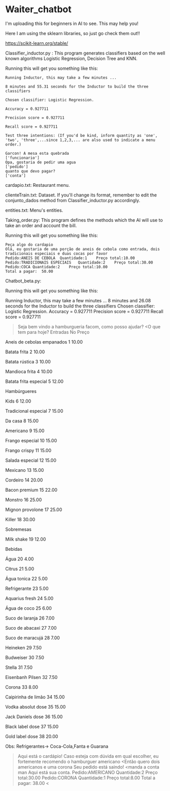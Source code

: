# Waiter_chatbot
I'm uploading this for beginners in AI to see. This may help you!

Here I am using the sklearn libraries, so just go check them out!!

https://scikit-learn.org/stable/


Classifier_inductor.py : This program generates classifiers based on the well known algorithms Logistic Regression, Decision Tree and KNN.

  Running this will get you something like this:
  
    Running Inductor, this may take a few minutes ...
    
    8 minutes and 55.31 seconds for the Inductor to build the three classifiers
    
    Chosen classifier: Logistic Regression.
    
    Accuracy = 0.927711
    
    Precision score = 0.927711
    
    Recall score = 0.927711

    Test three intentions: (If you'd be kind, inform quantity as 'one', 'two', 'three',...since 1,2,3,... are also used to indicate a menu order.)

    Garcon! A mesa esta quebrada
    ['funcionario']
    Opa, gostaria de pedir uma agua
    ['pedido']
    quanto que devo pagar?
    ['conta']

cardapio.txt: Restaurant menu.

clienteTrain.txt: Dataset. If you'll change its format, remember to edit the conjunto_dados method from Classifier_inductor.py accordingly.

entities.txt: Menu's entities.

Taking_order.py: This program defines the methods which the AI will use to take an order and account the bill.

  Running this will get you something like this:
  
    Peça algo do cardapio
    Olá, eu gostaria de uma porção de aneis de cebola como entrada, dois tradicionais especiais e duas cocas por favor
    Pedido:ANEIS DE CEBOLA	Quantidade:1	Preço total:10.00
    Pedido:TRADICIONAIS ESPECIAIS	Quantidade:2	Preço total:30.00
    Pedido:COCA	Quantidade:2	Preço total:10.00
    Total a pagar:	50.00

Chatbot_beta.py: 


  Running this will get you something like this:
  
  Running Inductor, this may take a few minutes ...
8 minutes and 26.08 seconds for the Inductor to build the three classifiers
Chosen classifier: Logistic Regression.
Accuracy = 0.927711
Precision score = 0.927711
Recall score = 0.927711

>Seja bem vindo a hamburgueria facom, como posso ajudar?
<O que tem para hoje?
Entradas                      No  Preço

Aneis de cebolas empanados    1    10.00

Batata frita                  2    10.00

Batata rústica                3    10.00

Mandioca frita                4    10.00

Batata frita especial         5    12.00



Hambúrgueres

Kids                          6    12.00

Tradicional especial          7    15.00

Da casa                       8    15.00

Americano                     9    15.00

Frango especial               10    15.00

Frango crispy                 11    15.00

Salada especial               12    15.00

Mexicano                      13    15.00

Cordeiro                      14    20.00

Bacon premium                 15    22.00

Monstro                       16    25.00

Mignon provolone              17    25.00

Killer                        18    30.00



Sobremesas

Milk shake                    19    12.00



Bebidas

Água                          20    4.00

Citrus                        21    5.00

Água tonica                   22    5.00

Refrigerante                  23    5.00

Aquarius fresh                24    5.00

Água de coco                  25    6.00

Suco de laranja               26    7.00

Suco de abacaxi               27    7.00

Suco de maracujá              28    7.00

Heineken                      29    7.50

Budweiser                     30    7.50

Stella                        31    7.50

Eisenbanh Pilsen              32    7.50

Corona                        33    8.00

Caipirinha de limão           34    15.00

Vodka absolut dose            35    15.00

Jack Daniels dose             36    15.00

Black label dose              37    15.00

Gold label dose               38    20.00



Obs: Refrigerantes-> Coca-Cola,Fanta e Guarana

>Aqui está o cardápio! Caso esteja com dúvida em qual escolher, eu fortemente recomendo o hamburguer americano 
<Então quero dois americanos e uma corona
>Seu pedido está saindo!
<manda a conta man
>Aqui está sua conta.
Pedido:AMERICANO	Quantidade:2	Preço total:30.00
Pedido:CORONA	Quantidade:1	Preço total:8.00
Total a pagar:	38.00
<
  
